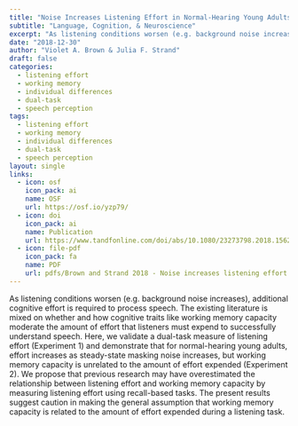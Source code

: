 ```yaml
---
title: "Noise Increases Listening Effort in Normal-Hearing Young Adults, Regardless of Working Memory Capacity"
subtitle: "Language, Cognition, & Neuroscience"
excerpt: "As listening conditions worsen (e.g. background noise increases), additional cognitive effort is required to process speech. The existing literature is mixed on whether and how cognitive traits like working memory capacity moderate the amount of effort that listeners must expend to successfully understand speech. Here, we validate a dual-task measure of listening effort (Experiment 1) and demonstrate that for normal-hearing young adults, effort increases as steady-state masking noise increases, but working memory capacity is unrelated to the amount of effort expended (Experiment 2). We propose that previous research may have overestimated the relationship between listening effort and working memory capacity by measuring listening effort using recall-based tasks. The present results suggest caution in making the general assumption that working memory capacity is related to the amount of effort expended during a listening task."
date: "2018-12-30"
author: "Violet A. Brown & Julia F. Strand"
draft: false
categories:
  - listening effort
  - working memory
  - individual differences
  - dual-task
  - speech perception 
tags:
  - listening effort
  - working memory
  - individual differences
  - dual-task
  - speech perception 
layout: single
links:
  - icon: osf
    icon_pack: ai
    name: OSF
    url: https://osf.io/yzp79/
  - icon: doi
    icon_pack: ai
    name: Publication
    url: https://www.tandfonline.com/doi/abs/10.1080/23273798.2018.1562084
  - icon: file-pdf
    icon_pack: fa
    name: PDF
    url: pdfs/Brown and Strand 2018 - Noise increases listening effort in normal-hearing young adults, regardless of working memory capacity.pdf
---
```


As listening conditions worsen (e.g. background noise increases), additional cognitive effort is required to process speech. The existing literature is mixed on whether and how cognitive traits like working memory capacity moderate the amount of effort that listeners must expend to successfully understand speech. Here, we validate a dual-task measure of listening effort (Experiment 1) and demonstrate that for normal-hearing young adults, effort increases as steady-state masking noise increases, but working memory capacity is unrelated to the amount of effort expended (Experiment 2). We propose that previous research may have overestimated the relationship between listening effort and working memory capacity by measuring listening effort using recall-based tasks. The present results suggest caution in making the general assumption that working memory capacity is related to the amount of effort expended during a listening task.
